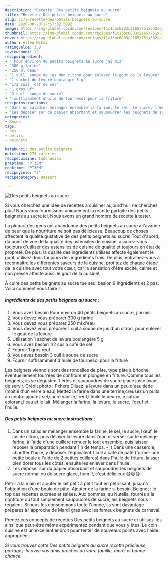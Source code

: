 ```yaml
---
description: "Recette: Des petits beignets au sucre"
title: "Recette: Des petits beignets au sucre"
slug: 3173-recette-des-petits-beignets-au-sucre
date: 2020-08-20T17:57:32.509Z
image: https://img-global.cpcdn.com/recipes/f1c13bc6803c2165/751x532cq70/des-petits-beignets-au-sucre-photo-principale-de-la-recette.jpg
thumbnail: https://img-global.cpcdn.com/recipes/f1c13bc6803c2165/751x532cq70/des-petits-beignets-au-sucre-photo-principale-de-la-recette.jpg
cover: https://img-global.cpcdn.com/recipes/f1c13bc6803c2165/751x532cq70/des-petits-beignets-au-sucre-photo-principale-de-la-recette.jpg
author: Allen McCoy
ratingvalue: 3.8
reviewcount: 12
recipeingredient:
- " Pour environ 40 petits beignets au sucre jai mis"
- "300 g farine"
- "250 ml deau"
- "1 cuil  soupe de jus dun citron pour enlever le gout de la levure"
- "1 sachet de levure boulangre 5 g"
- "1/2 cuil  caf de sel"
- "1 gros uf"
- "3 cuil  soupe de sucre"
- " suffisamment dhuile de tournesol pour la friture"
recipeinstructions:
- "Dans un saladier mélanger ensemble la farine, le sel, le sucre, l’œuf, le jus de citron, puis délayer la levure dans l&#39;eau et verser sur le mélange farine, à l&#39;aide d&#39;une cuillère remuer le tout ensemble, puis laisser reposer la préparation pendant 1 h de temps.  ;) Dans une casserole, chauffer l&#39;huile, y déposer l&#39;équivalent 1 cuil à café de pâte (former une petite boule à l&#39;aide de 2 petites cuillères) dans l&#39;huile de friture, laisser bien dorer tous les côtés, ensuite les enlever dans l&#39;huile"
- "Les déposer sur du papier absorbant et saupoudrer les beignets de sucre normal ou du sucre glace, hum !!, c&#39;est délicieux 😋😋😋"
categories:
- Resep
tags:
- des
- petits
- beignets

katakunci: des petits beignets 
nutrition: 273 calories
recipecuisine: Indonesian
preptime: "PT35M"
cooktime: "PT30M"
recipeyield: "3"
recipecategory: Dessert

---
```



![Des petits beignets au sucre](https://img-global.cpcdn.com/recipes/f1c13bc6803c2165/751x532cq70/des-petits-beignets-au-sucre-photo-principale-de-la-recette.jpg)

Si vous cherchez une idée de recettes à cuisiner aujourd'hui, ne cherchez plus! Nous vous fournissons uniquement la recette parfaite des petits beignets au sucre ici. Nous avons un grand nombre de recette à tester.

La plupart des gens ont abandonné des petits beignets au sucre à l'avance de peur que la nourriture ne soit pas délicieuse. Beaucoup de choses affectent la qualité gustative de des petits beignets au sucre! Tout d'abord, du point de vue de la qualité des ustensiles de cuisine, assurez-vous toujours d'utiliser des ustensiles de cuisine de qualité et toujours en état de propreté. De plus, la qualité des ingrédients utilisés affecte également le goût, utilisez donc toujours des ingrédients frais. De plus, entraînez-vous à reconnaître les différentes saveurs de la cuisine, profitez de chaque étape de la cuisine avec tout votre cœur, car la sensation d'être excité, calme et non pressé affecte aussi le goût de la cuisine!

<!--inarticleads1-->

À cuire des petits beignets au sucre tue seul besion 9 Ingrédients et 2 pas. Voici comment vous faire il.

##### Ingrédients de des petits beignets au sucre :

1. Vous avez besoin  Pour environ 40 petits beignets au sucre, j&#39;ai mis:
1. Vous devez vous préparer 300 g farine
1. Vous devez vous préparer 250 ml d&#39;eau
1. Vous devez vous préparer 1 cuil à soupe de jus d&#39;un citron, pour enlever le gout de la levure
1. Utilisation 1 sachet de levure boulangère 5 g
1. Vous avez besoin 1/2 cuil à café de sel
1. Fournir 1 gros œuf
1. Vous avez besoin 3 cuil à soupe de sucre
1. Fournir  suffisamment d&#39;huile de tournesol pour la friture


Les beignets viennois sont des rondelles de pâte, type pâte à brioche, éventuellement fourrées de confiture et plongée en friture. Comme tous les beignets, ils se dégustent tièdes et saupoudrés de sucre glace juste avant de servir. Crédit photo : Pxhere Diluez la levure dans un peu d&#39;eau tiède (moitié d&#39;un verre à eau) Mettez la farine dans une terrine,creusez un puits au centre,ajoutez sel,sucre vanillé,l&#39;œuf,l&#39;huile,le beurre,le safran colorant,l&#39;eau et le lait. Mélanger la farine, la levure, le sucre, l&#39;oeuf et l&#39;huile. 

<!--inarticleads2-->

##### Des petits beignets au sucre instructions :

1. Dans un saladier mélanger ensemble la farine, le sel, le sucre, l’œuf, le jus de citron, puis délayer la levure dans l&#39;eau et verser sur le mélange farine, à l&#39;aide d&#39;une cuillère remuer le tout ensemble, puis laisser reposer la préparation pendant 1 h de temps.  - ;) Dans une casserole, chauffer l&#39;huile, y déposer l&#39;équivalent 1 cuil à café de pâte (former une petite boule à l&#39;aide de 2 petites cuillères) dans l&#39;huile de friture, laisser bien dorer tous les côtés, ensuite les enlever dans l&#39;huile
1. Les déposer sur du papier absorbant et saupoudrer les beignets de sucre normal ou du sucre glace, hum !!, c&#39;est délicieux 😋😋😋


Pétrir à la main et ajouter le lait petit à petit tout en pétrissant, jusqu&#39;à l&#39;obtention d&#39;une boule de pâte. Ajouter de la farine si besoin. Beignet : le top des recettes sucrées et salées. Aux pommes, au Nutella, fourrés à la confiture ou tout simplement saupoudrés de sucre, les beignets nous régalent. Si nous les consommons toute l&#39;année, ils sont davantage préparés à l&#39;approche de Mardi gras avec les fameux beignets de carnaval. 

<!--inarticleads1-->

<p>
Prenez ces concepts de recettes Des petits beignets au sucre et utilisez-les ainsi que peut-être même expérimentez pendant que vous y êtes. Le coin cuisine est un excellent endroit pour tenter de nouveaux points avec l'aide appropriée.
</p>

<p>
<i>Si vous trouvez cette Des petits beignets au sucre recette précieuse, partagez-la avec vos amis proches ou votre famille, merci et bonne chance.</i>
</p>
